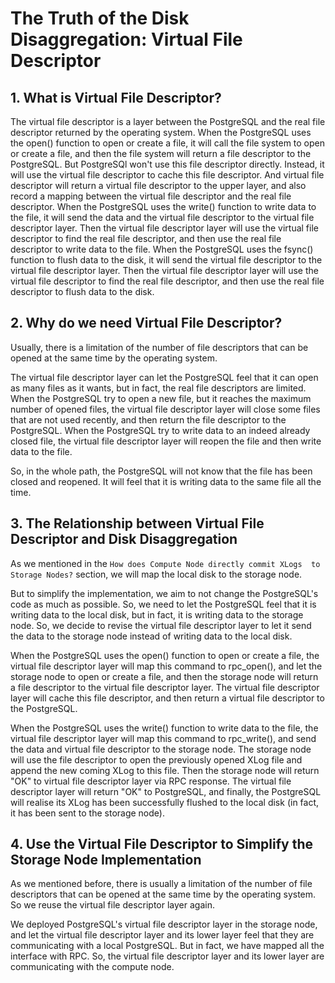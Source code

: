 # The Truth of the Disk Disaggregation: Virtual File Descriptor

## 1. What is Virtual File Descriptor?
The virtual file descriptor is a layer between the PostgreSQL and the real file descriptor returned by 
the operating system. 
When the PostgreSQL uses the open() function to open or create a file, it will call the file system to open or create a file, and then the file system will return a file descriptor to the PostgreSQL.
But PostgreSQl won't use this file descriptor directly. Instead, it will use the virtual file descriptor to cache this file descriptor.
And virtual file descriptor will return a virtual file descriptor to the upper layer, and also record a mapping between the virtual file descriptor and the real file descriptor.
When the PostgreSQL uses the write() function to write data to the file, it will send the data and the virtual file descriptor to the virtual file descriptor layer.
Then the virtual file descriptor layer will use the virtual file descriptor to find the real file descriptor, and then use the real file descriptor to write data to the file.
When the PostgreSQL uses the fsync() function to flush data to the disk, it will send the virtual file descriptor to the virtual file descriptor layer.
Then the virtual file descriptor layer will use the virtual file descriptor to find the real file descriptor, and then use the real file descriptor to flush data to the disk.


## 2. Why do we need Virtual File Descriptor?
Usually, there is a limitation of the number of file descriptors that can be opened at the same time by the operating system.

The virtual file descriptor layer can let the PostgreSQL feel that it can open as many files as it wants, but in fact, the real file descriptors are limited.
When the PostgreSQL try to open a new file, but it reaches the maximum number of opened files, the virtual file descriptor layer will close some files that are not used recently, and then return the file descriptor to the PostgreSQL.
When the PostgreSQL try to write data to an indeed already closed file, the virtual file descriptor layer will reopen the file and then write data to the file.

So, in the whole path, the PostgreSQL will not know that the file has been closed and reopened. It will feel that it is writing data to the same file all the time.

## 3. The Relationship between Virtual File Descriptor and Disk Disaggregation

As we mentioned in the `How does Compute Node directly commit XLogs  to Storage Nodes?` section, we will map the local disk to the storage node.

But to simplify the implementation, we aim to not change the PostgreSQL's code as much as possible. So, we need to let the PostgreSQL feel that it is writing data to the local disk, but in fact, it is writing data to the storage node.
So, we decide to revise the virtual file descriptor layer to let it send the data to the storage node instead of writing data to the local disk.

When the PostgreSQL uses the open() function to open or create a file, the virtual file descriptor layer will 
map this command to rpc_open(), and let the storage node to open or create a file, and then the storage node will return a file descriptor to the virtual file descriptor layer.
The virtual file descriptor layer will cache this file descriptor, and then return a virtual file descriptor to the PostgreSQL.

When the PostgreSQL uses the write() function to write data to the file, the virtual file descriptor layer will map this command to rpc_write(), and send the data and virtual file descriptor to the storage node.
The storage node will use the file descriptor to open the previously opened XLog file and append the new coming XLog to this file.
Then the storage node will return "OK" to virtual file descriptor layer via RPC response. The virtual file descriptor layer will return "OK" to PostgreSQL, and finally, the PostgreSQL will realise its XLog has been successfully flushed to the local disk (in fact, it has been sent to the storage node).

## 4. Use the Virtual File Descriptor to Simplify the Storage Node Implementation

As we mentioned before, there is usually a limitation of the number of file descriptors that can be opened at the same time by the operating system. So we reuse the virtual file descriptor layer again. 

We deployed PostgreSQL's virtual file descriptor layer in the storage node, and let the virtual file descriptor layer and its lower layer feel that they are communicating with a local PostgreSQL. But in fact, we have
mapped all the interface with RPC. So, the virtual file descriptor layer and its lower layer are communicating with the compute node.
